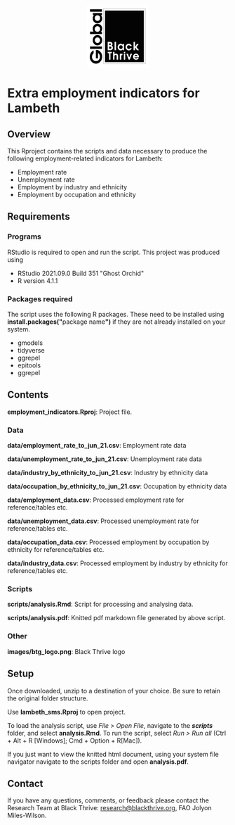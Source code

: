 <!-- PROJECT LOGO -->
<br />
<div align="center">
    <img src="images/btg_logo.png" alt="Logo" width="140" height="140">
  </a>
  </div>
  
# Extra employment indicators for Lambeth
 
## Overview

This Rproject contains the scripts and data necessary to produce the following employment-related indicators for Lambeth:

- Employment rate
- Unemployment rate
- Employment by industry and ethnicity
- Employment by occupation and ethnicity 

## Requirements

### Programs

RStudio is required to open and run the script. This project was produced using 

- RStudio 2021.09.0 Build 351 "Ghost Orchid"
- R version 4.1.1

### Packages required

The script uses the following R packages. These need to be installed using <b>install.packages("</b>package name<b>")</b> if they are not already installed on your system.

- gmodels
- tidyverse
- ggrepel
- epitools
- ggrepel

## Contents

**employment_indicators.Rproj**: Project file.

### Data

**data/employment_rate_to_jun_21.csv**: Employment rate data 

**data/unemployment_rate_to_jun_21.csv**: Unemployment rate data

**data/industry_by_ethnicity_to_jun_21.csv**: Industry by ethnicity data

**data/occupation_by_ethnicity_to_jun_21.csv**: Occupation by ethnicity data

**data/employment_data.csv**: Processed employment rate for reference/tables etc.

**data/unemployment_data.csv**: Processed unemployment rate for reference/tables etc.

**data/occupation_data.csv**: Processed employment by occupation by ethnicity for reference/tables etc.

**data/industry_data.csv**: Processed employment by industry by ethnicity for reference/tables etc.

### Scripts

**scripts/analysis.Rmd**: Script for processing and analysing data.

**scripts/analysis.pdf**: Knitted pdf markdown file generated by above script.

### Other

**images/btg_logo.png**: Black Thrive logo

## Setup

Once downloaded, unzip to a destination of your choice. Be sure to retain the original folder structure.

Use **lambeth_sms.Rproj** to open project. 

To load the analysis script, use *File > Open File*, navigate to the ***scripts*** folder, and select **analysis.Rmd**. To run the script, select *Run > Run all* (Ctrl + Alt + R [Windows]; Cmd + Option + R[Mac]).

If you just want to view the knitted html document, using your system file navigator navigate to the scripts folder and open **analysis.pdf**.


## Contact

If you have any questions, comments, or feedback please contact the Research Team at Black Thrive: research@blackthrive.org, FAO Jolyon Miles-Wilson.
